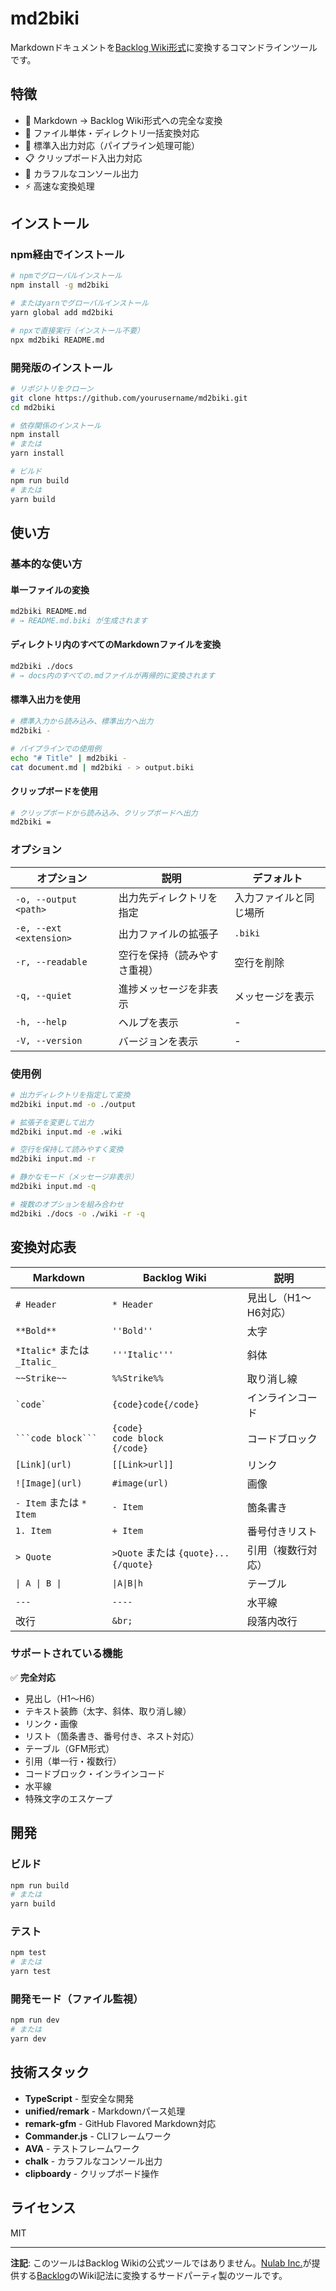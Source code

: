# md2biki

Markdownドキュメントを[Backlog Wiki形式](https://support-ja.backlog.com/hc/ja/articles/360035641594-%E3%83%86%E3%82%AD%E3%82%B9%E3%83%88%E6%95%B4%E5%BD%A2%E3%81%AE%E3%83%AB%E3%83%BC%E3%83%AB-Backlog%E8%A8%98%E6%B3%95)に変換するコマンドラインツールです。

## 特徴

- 📝 Markdown → Backlog Wiki形式への完全な変換
- 📁 ファイル単体・ディレクトリ一括変換対応
- 🔄 標準入出力対応（パイプライン処理可能）
- 📋 クリップボード入出力対応
- 🎨 カラフルなコンソール出力
- ⚡ 高速な変換処理

## インストール

### npm経由でインストール

```bash
# npmでグローバルインストール
npm install -g md2biki

# またはyarnでグローバルインストール
yarn global add md2biki

# npxで直接実行（インストール不要）
npx md2biki README.md
```

### 開発版のインストール

```bash
# リポジトリをクローン
git clone https://github.com/yourusername/md2biki.git
cd md2biki

# 依存関係のインストール
npm install
# または
yarn install

# ビルド
npm run build
# または
yarn build
```

## 使い方

### 基本的な使い方

#### 単一ファイルの変換

```bash
md2biki README.md
# → README.md.biki が生成されます
```

#### ディレクトリ内のすべてのMarkdownファイルを変換

```bash
md2biki ./docs
# → docs内のすべての.mdファイルが再帰的に変換されます
```

#### 標準入出力を使用

```bash
# 標準入力から読み込み、標準出力へ出力
md2biki -

# パイプラインでの使用例
echo "# Title" | md2biki -
cat document.md | md2biki - > output.biki
```

#### クリップボードを使用

```bash
# クリップボードから読み込み、クリップボードへ出力
md2biki =
```

### オプション

| オプション | 説明 | デフォルト |
|-----------|------|----------|
| `-o, --output <path>` | 出力先ディレクトリを指定 | 入力ファイルと同じ場所 |
| `-e, --ext <extension>` | 出力ファイルの拡張子 | `.biki` |
| `-r, --readable` | 空行を保持（読みやすさ重視） | 空行を削除 |
| `-q, --quiet` | 進捗メッセージを非表示 | メッセージを表示 |
| `-h, --help` | ヘルプを表示 | - |
| `-V, --version` | バージョンを表示 | - |

### 使用例

```bash
# 出力ディレクトリを指定して変換
md2biki input.md -o ./output

# 拡張子を変更して出力
md2biki input.md -e .wiki

# 空行を保持して読みやすく変換
md2biki input.md -r

# 静かなモード（メッセージ非表示）
md2biki input.md -q

# 複数のオプションを組み合わせ
md2biki ./docs -o ./wiki -r -q
```

## 変換対応表

| Markdown | Backlog Wiki | 説明 |
|----------|--------------|------|
| `# Header` | `* Header` | 見出し（H1〜H6対応） |
| `**Bold**` | `''Bold''` | 太字 |
| `*Italic*` または `_Italic_` | `'''Italic'''` | 斜体 |
| `~~Strike~~` | `%%Strike%%` | 取り消し線 |
| `` `code` `` | `{code}code{/code}` | インラインコード |
| ` ```code block``` ` | `{code}`<br>`code block`<br>`{/code}` | コードブロック |
| `[Link](url)` | `[[Link>url]]` | リンク |
| `![Image](url)` | `#image(url)` | 画像 |
| `- Item` または `* Item` | `- Item` | 箇条書き |
| `1. Item` | `+ Item` | 番号付きリスト |
| `> Quote` | `>Quote` または `{quote}...{/quote}` | 引用（複数行対応） |
| `\| A \| B \|` | `\|A\|B\|h` | テーブル |
| `---` | `----` | 水平線 |
| 改行 | `&br;` | 段落内改行 |

### サポートされている機能

✅ **完全対応**
- 見出し（H1〜H6）
- テキスト装飾（太字、斜体、取り消し線）
- リンク・画像
- リスト（箇条書き、番号付き、ネスト対応）
- テーブル（GFM形式）
- 引用（単一行・複数行）
- コードブロック・インラインコード
- 水平線
- 特殊文字のエスケープ

## 開発

### ビルド

```bash
npm run build
# または
yarn build
```

### テスト

```bash
npm test
# または
yarn test
```

### 開発モード（ファイル監視）

```bash
npm run dev
# または
yarn dev
```

## 技術スタック

- **TypeScript** - 型安全な開発
- **unified/remark** - Markdownパース処理
- **remark-gfm** - GitHub Flavored Markdown対応
- **Commander.js** - CLIフレームワーク
- **AVA** - テストフレームワーク
- **chalk** - カラフルなコンソール出力
- **clipboardy** - クリップボード操作

## ライセンス

MIT

---

**注記**: このツールはBacklog Wikiの公式ツールではありません。[Nulab Inc.](https://nulab.com/)が提供する[Backlog](https://backlog.com/)のWiki記法に変換するサードパーティ製のツールです。